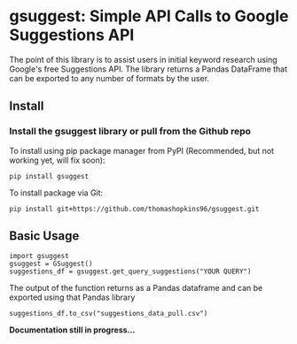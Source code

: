 <h1>gsuggest: Simple API Calls to Google Suggestions API</h1>
<p>The point of this library is to assist users in initial keyword research using Google's free Suggestions API. The library returns a Pandas DataFrame that can be exported to any number of formats by the user.</p>
<h2>Install</h2>
<h3>Install the gsuggest library or pull from the Github repo</h3>
<p>To install using pip package manager from PyPI (Recommended, but not working yet, will fix soon):</p>
<pre><code>pip install gsuggest</pre></code>
<p>To install package via Git:</p>
<pre><code>pip install git+https://github.com/thomashopkins96/gsuggest.git</pre></code>
<h2>Basic Usage</h2>
<pre><code>import gsuggest
gsuggest = GSuggest()
suggestions_df = gsuggest.get_query_suggestions("YOUR QUERY")
</pre></code>
<p>The output of the function returns as a Pandas dataframe and can be exported using that Pandas library</p>
<pre><code>suggestions_df.to_csv("suggestions_data_pull.csv")</pre></code>

<strong><p>Documentation still in progress...</strong></p>
